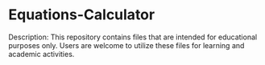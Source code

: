 # Equations-Calculator
Description:
This repository contains files that are intended for educational purposes only. Users are welcome to utilize these files for learning and academic activities.
